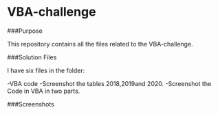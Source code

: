 # VBA-challenge

###Purpose

This repository contains all the files related to the VBA-challenge.

###Solution Files

I have six files in the folder:

-VBA code
-Screenshot the tables 2018,2019and 2020.
-Screenshot the Code in VBA in two parts.

###Screenshots

